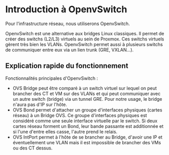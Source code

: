 # Introduction à OpenvSwitch

Pour l'infrastructure réseau, nous utiliserons OpenvSwitch.

OpenvSwitch est une alternative aux bridges Linux classiques. Il permet de créer des switchs (L2/L3) virtuels au sein de Proxmox. Ces switchs virtuels gèrent très bien les VLANs. OpenvSwitch permet aussi à plusieurs switchs de communiquer entre eux via un lien trunk (GRE, VXLAN...).

## Explication rapide du fonctionnement
Fonctionnalités principales d'OpenvSwitch :
- OVS Bridge peut être comparé à un switch virtuel sur lequel on peut brancher des CT et VM sur des VLANs et qui peut communiquer avec un autre switch (bridge) via un tunnel GRE. Pour notre usage, le bridge n'aura pas d'IP sur l'hôte.
- OVS Bond permet d'attacher un groupe d'interfaces physiques (cartes réseau) à un Bridge OVS. Ce groupe d'interfaces physiques est considéré comme une seule interface virtuelle par le switch. Si deux cartes réseau forment un Bond, leur bande passante est additionnée et si l'une d'entre elles casse, l'autre prend le relais.
- OVS IntPort permet à l'hôte de se brancher au Bridge, d'avoir une IP et éventuellement une VLAN mais il est impossible de brancher des VMs ou des CT dessus.
